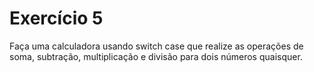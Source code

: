 # Exercício 5
Faça uma calculadora usando switch case que realize as
operações de soma, subtração, multiplicação e divisão para dois
números quaisquer. 
